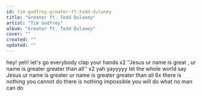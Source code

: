 ```yaml
---
id: tim-godfrey-greater-ft-todd-dulaney
title: "Greater ft. Todd Dulaney"
artist: "Tim Godfrey"
album: "Greater ft. Todd Dulaney"
cover: ""
created: ""
updated: ""
---
```


hey! yeh! let's go everybody clap your hands x2 ''Jesus ur name is great
, ur name is greater greater than all'' x2 yah yayyyyy let the whole world say Jesus ur name is greater ur name is greater greater than all 6x there is nothing you cannot do there is nothing impossible you will do what  no man can do
